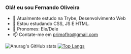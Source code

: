### Olá! eu sou Fernando Oliveira

- 👋 Atualmente estudo na Trybe, Desenvolvimento Web
- 👀 Estou estudando CSS, JS E HTML.
- 🌱 Pronomes: Ele/Dele
- 📫 Contate-me em primoflro@gmail.com

![Anurag's GitHub stats](https://github-readme-stats.vercel.app/api?username=Fernando-Oli&count_private=true)
[![Top Langs](https://github-readme-stats.vercel.app/api/top-langs/?username=Fernando-Oli&layout=compact)](https://github.com/anuraghazra/github-readme-stats)


